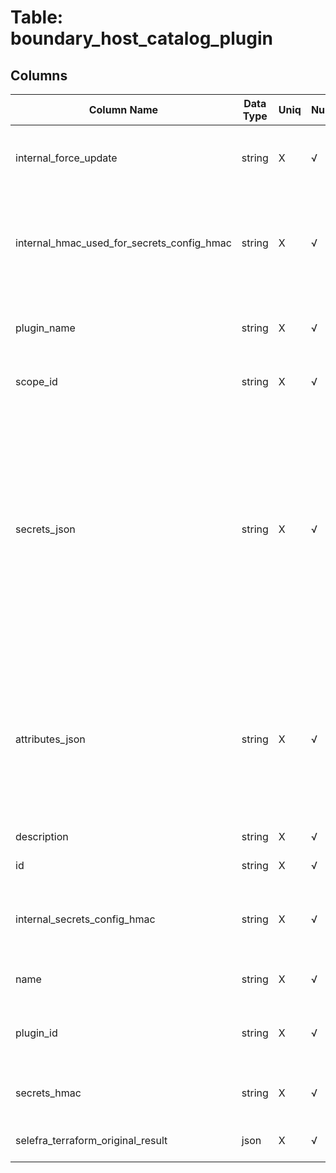 # Table: boundary_host_catalog_plugin

## Columns 

|  Column Name   |  Data Type  | Uniq | Nullable | Description | 
|  ----  | ----  | ----  | ----  | ---- | 
| internal_force_update | string | X | √ | Internal only. Used to force update so that we can always check the value of secrets. | 
| internal_hmac_used_for_secrets_config_hmac | string | X | √ | Internal only. The Boundary-provided HMAC used to calculate the current value of the HMAC'd config. Used for drift detection. | 
| plugin_name | string | X | √ | The name of the plugin that should back the resource. This or plugin_id must be defined. | 
| scope_id | string | X | √ | The scope ID in which the resource is created. | 
| secrets_json | string | X | √ | The secrets for the host catalog. Either values encoded with the "jsonencode" function, pre-escaped JSON string, or a file:// or env:// path. Set to a string "null" to clear any existing values. NOTE: Unlike "attributes_json", removing this block will NOT clear secrets from the host catalog; this allows injecting secrets for one call, then removing them for storage. | 
| attributes_json | string | X | √ | The attributes for the host catalog. Either values encoded with the "jsonencode" function, pre-escaped JSON string, or a file:// or env:// path. Set to a string "null" or remove the block to clear all attributes in the host catalog. | 
| description | string | X | √ | The host catalog description. | 
| id | string | X | √ | The ID of the host catalog. | 
| internal_secrets_config_hmac | string | X | √ | Internal only. HMAC of (serverSecretsHmac + config secrets). Used for proper secrets handling. | 
| name | string | X | √ | The host catalog name. Defaults to the resource name. | 
| plugin_id | string | X | √ | The ID of the plugin that should back the resource. This or plugin_name must be defined. | 
| secrets_hmac | string | X | √ | The HMAC'd secrets value returned from the server. | 
| selefra_terraform_original_result | json | X | √ | save terraform original result for compatibility | 


